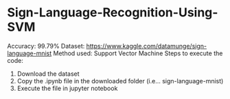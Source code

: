 # Sign-Language-Recognition-Using-SVM

Accuracy:  99.79%
Dataset: https://www.kaggle.com/datamunge/sign-language-mnist
Method used: Support Vector Machine
Steps to execute the code:
1. Download the dataset
2. Copy the .ipynb file in the downloaded folder (i.e... sign-language-mnist)
3. Execute the file in jupyter notebook
